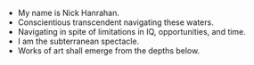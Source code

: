 - My name is Nick Hanrahan.
- Conscientious transcendent navigating these waters.
- Navigating in spite of limitations in IQ, opportunities, and time.
- I am the subterranean spectacle.
- Works of art shall emerge from the depths below.
